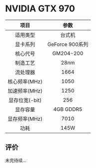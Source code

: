 # NVIDIA GTX 970

| 项目 | 参数 |
| :------: | :------: |
|适用类型 | 台式机|
|显卡系列| GeForce 900系列|
|核心代号| GM204-200 |
|制造工艺| 28nm |
|流处理器| 1664 |
|核心频率(MHz)| 1050 |
|加速频率(MHz)|1250 |
|显存位宽(-bit)| 256 |
|显存容量| 4GB GDDR5 |
|显存频率(MHz)| 7010 |
|功耗|145W |

## 评价

 未完待续...